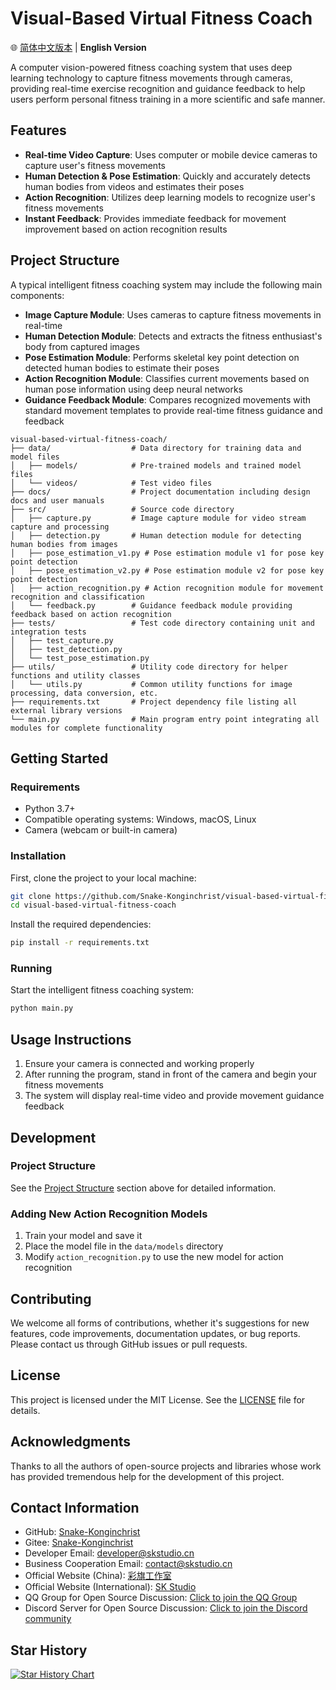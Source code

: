 # Visual-Based Virtual Fitness Coach

🌐 [简体中文版本](README_zh-CN.md) | **English Version**

A computer vision-powered fitness coaching system that uses deep learning technology to capture fitness movements through cameras, providing real-time exercise recognition and guidance feedback to help users perform personal fitness training in a more scientific and safe manner.

## Features

- **Real-time Video Capture**: Uses computer or mobile device cameras to capture user's fitness movements
- **Human Detection & Pose Estimation**: Quickly and accurately detects human bodies from videos and estimates their poses
- **Action Recognition**: Utilizes deep learning models to recognize user's fitness movements
- **Instant Feedback**: Provides immediate feedback for movement improvement based on action recognition results

## Project Structure

A typical intelligent fitness coaching system may include the following main components:

- **Image Capture Module**: Uses cameras to capture fitness movements in real-time
- **Human Detection Module**: Detects and extracts the fitness enthusiast's body from captured images
- **Pose Estimation Module**: Performs skeletal key point detection on detected human bodies to estimate their poses
- **Action Recognition Module**: Classifies current movements based on human pose information using deep neural networks
- **Guidance Feedback Module**: Compares recognized movements with standard movement templates to provide real-time fitness guidance and feedback

```
visual-based-virtual-fitness-coach/
├── data/                  # Data directory for training data and model files
│   ├── models/            # Pre-trained models and trained model files
│   └── videos/            # Test video files
├── docs/                  # Project documentation including design docs and user manuals
├── src/                   # Source code directory
│   ├── capture.py         # Image capture module for video stream capture and processing
│   ├── detection.py       # Human detection module for detecting human bodies from images
│   ├── pose_estimation_v1.py # Pose estimation module v1 for pose key point detection
│   ├── pose_estimation_v2.py # Pose estimation module v2 for pose key point detection
│   ├── action_recognition.py # Action recognition module for movement recognition and classification
│   └── feedback.py        # Guidance feedback module providing feedback based on action recognition
├── tests/                 # Test code directory containing unit and integration tests
│   ├── test_capture.py
│   ├── test_detection.py
│   └── test_pose_estimation.py
├── utils/                 # Utility code directory for helper functions and utility classes
│   └── utils.py           # Common utility functions for image processing, data conversion, etc.
├── requirements.txt       # Project dependency file listing all external library versions
└── main.py                # Main program entry point integrating all modules for complete functionality
```

## Getting Started

### Requirements

- Python 3.7+
- Compatible operating systems: Windows, macOS, Linux
- Camera (webcam or built-in camera)

### Installation

First, clone the project to your local machine:

```bash
git clone https://github.com/Snake-Konginchrist/visual-based-virtual-fitness-coach.git
cd visual-based-virtual-fitness-coach
```

Install the required dependencies:

```bash
pip install -r requirements.txt
```

### Running

Start the intelligent fitness coaching system:

```bash
python main.py
```

## Usage Instructions

1. Ensure your camera is connected and working properly
2. After running the program, stand in front of the camera and begin your fitness movements
3. The system will display real-time video and provide movement guidance feedback

## Development

### Project Structure

See the [Project Structure](#project-structure) section above for detailed information.

### Adding New Action Recognition Models

1. Train your model and save it
2. Place the model file in the `data/models` directory
3. Modify `action_recognition.py` to use the new model for action recognition

## Contributing

We welcome all forms of contributions, whether it's suggestions for new features, code improvements, documentation updates, or bug reports. Please contact us through GitHub issues or pull requests.

## License

This project is licensed under the MIT License. See the [LICENSE](LICENSE) file for details.

## Acknowledgments

Thanks to all the authors of open-source projects and libraries whose work has provided tremendous help for the development of this project.

## Contact Information

- GitHub: [Snake-Konginchrist](https://github.com/Snake-Konginchrist)
- Gitee: [Snake-Konginchrist](https://gitee.com/Snake-Konginchrist)
- Developer Email: [developer@skstudio.cn](mailto:developer@skstudio.cn)
- Business Cooperation Email: [contact@skstudio.cn](mailto:contact@skstudio.cn)
- Official Website (China): [彩旗工作室](https://www.skstudio.cn)
- Official Website (International): [SK Studio](https://www.sihuangtech.com)
- QQ Group for Open Source Discussion: [Click to join the QQ Group](https://qm.qq.com/q/tkZHCKiY36)
- Discord Server for Open Source Discussion: [Click to join the Discord community](https://discord.gg/thWGWq7CwA)

## Star History

[![Star History Chart](https://api.star-history.com/svg?repos=Snake-Konginchrist/visual-based-virtual-fitness-coach&type=Date)](https://www.star-history.com/#Snake-Konginchrist/visual-based-virtual-fitness-coach&Date)